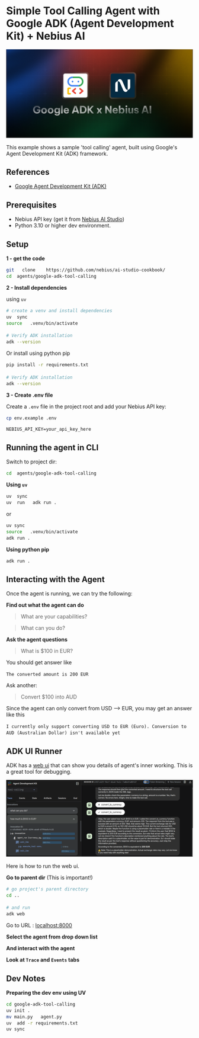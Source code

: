 # Simple Tool Calling Agent with Google ADK (Agent Development Kit) + Nebius AI

![banner](./banner.png)


This example shows a sample 'tool calling' agent, built using Google's Agent Development Kit (ADK) framework.

## References

- [Google Agent Development Kit (ADK)](https://google.github.io/adk-docs/)


## Prerequisites

- Nebius API key (get it from [Nebius AI Studio](https://studio.nebius.ai/))
- Python 3.10 or higher dev environment.


## Setup

**1 - get the code**

```bash
git   clone    https://github.com/nebius/ai-studio-cookbook/
cd  agents/google-adk-tool-calling
```
**2 - Install dependencies**

using `uv`

```bash
# create a venv and install dependencies
uv  sync
source   .venv/bin/activate

# Verify ADK installation
adk --version
```

Or install using python pip

```bash
pip install -r requirements.txt

# Verify ADK installation
adk --version
```

**3 - Create .env file**

Create a `.env` file in the project root and add your Nebius API key:

```bash
cp env.example .env
```

```text
NEBIUS_API_KEY=your_api_key_here
```


## Running the agent in CLI

Switch to project dir:

```bash
cd  agents/google-adk-tool-calling
```

**Using `uv`**

```bash
uv  sync
uv  run   adk run .
```

or 

```bash
uv sync
source   .venv/bin/activate
adk run .
```

**Using python pip**

```bash
adk run .
```

## Interacting with the Agent

Once the agent is running, we can try the following:

**Find out what the agent can do**

> What are your capabilities?

> What can you do?

**Ask the agent questions**

> What is $100 in EUR?

You should get answer like 

`The converted amount is 200 EUR`

Ask another:

> Convert $100 into AUD

Since the agent can only convert from USD --> EUR, you may get an answer like this

`I currently only support converting USD to EUR (Euro). Conversion to AUD (Australian Dollar) isn't available yet`

## ADK UI Runner

ADK has a [web ui](https://google.github.io/adk-docs/get-started/quickstart/#dev-ui-adk-web) that can show you details of agent's inner working.  This is a great tool for debugging.

![](adk-web-1.png)

Here is how to run the web ui.

**Go to parent dir** (This is important!)

```bash
# go project's parent directory
cd ..  

# and run
adk web
```

Go to URL : [localhost:8000](http://localhost:8000/)

**Select the agent from drop down list**

**And interact with the agent**

**Look at `Trace` and `Events` tabs**


## Dev Notes

**Preparing the dev env using UV**

```bash
cd google-adk-tool-calling
uv init .
mv main.py   agent.py
uv  add -r requirements.txt
uv sync
```